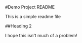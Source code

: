 #Demo Project README

This is a simple readme file

##Heading 2

I hope this isn't much of a problem!

